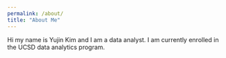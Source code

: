 ```yaml
---
permalink: /about/
title: "About Me"
---
```


Hi my name is Yujin Kim and I am a data analyst.  I am currently enrolled in the UCSD data analytics program.

